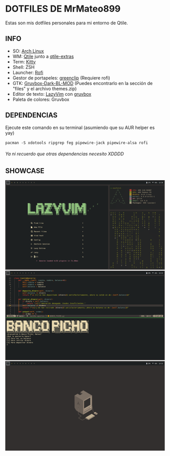 # DOTFILES DE MrMateo899
Estas son mis dotfiles personales para mi entorno de Qtile.

## INFO
- SO: [Arch Linux](https://archlinux.org/)
- WM: [Qtile](https://archlinux.org/) junto a [qtile-extras](https://github.com/elParaguayo/qtile-extras)
- Term: [Kitty](https://github.com/kovidgoyal/kitty)
- Shell: ZSH
- Launcher: [Rofi](https://github.com/davatorium/rofi)
- Gestor de portapeles: [greenclip](https://github.com/erebe/greenclip) (Requiere rofi)
- GTK: [Gruvbox-Dark-BL-MOD](https://www.pling.com/p/2046839/) (Puedes encontrarlo en la sección de "files" y el archivo themes.zip)
- Editor de texto: [LazyVim](https://www.lazyvim.org/) con [gruvbox](https://github.com/ellisonleao/gruvbox.nvim)
- Paleta de colores: Gruvbox


## DEPENDENCIAS
Ejecute este comando en su terminal (asumiendo que su AUR helper es yay)
~~~
pacman -S xdotools ripgrep feg pipewire-jack pipewire-alsa rofi
~~~
###### Ya ni recuerdo que otras dependencias necesito XDDDD

## SHOWCASE
![screenshot0](./stuff/2023-12-30-131030_1366x768_scrot.png)
![screenshot1](./stuff/2023-12-30-131313_1366x768_scrot.png)
![screenshot2](./stuff/2023-12-30-131322_1366x768_scrot.png)

